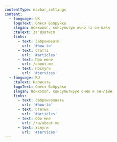 ```yaml
---
contentType: navbar_settings
content:
  - language: UK
    logoText: Олеся Бобруйко
    slogan: психолог, консультую очно та он-лайн
    ctaText: Зв'язатися
    links:
      - text: Забронювати
        url: '#how-to'
      - text: Статті
        url: '#articles'
      - text: Про мене
        url: /about-me
      - text: Послуги
        url: '#services'
  - language: RU
    ctaText: Написать
    logoText: Олеся Бобруйко
    slogan: психолог, консультирую очно и он-лайн
    links:
      - text: Забронировать
        url: '#how-to'
      - text: Статьи
        url: '#articles'
      - text: Обо мне
        url: /ru/about-me
      - text: Услуги
        url: '#services'
---
```

